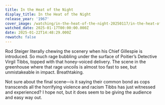 ```yaml
---
title: In the Heat of the Night
display_title: In the Heat of the Night
release_year: '1967'
cover_image: /watching/in-the-heat-of-the-night-20250117/in-the-heat-of-the-night.jpg
watched_date: 2025-01-17T00:00:00.000Z
date: 2025-01-22T14:48:29.000Z
rewatch: false
---
```

Rod Steiger literally chewing the scenery when his Chief Gillespie is introduced. So much rage bubbling under the surface of Poitier’s Detective Virgil Tibbs, topped with that honey-voiced delivery. The scene in the greenhouse where that rage uncoils is almost too fast to see, but unmistakeable in impact. Breathtaking.

Not sure about the final scene—is it saying their common bond as cops transcends all the horrifying violence and racism Tibbs has just witnessed and experienced? I hope not, but it does seem to be giving the audience and easy way out.
